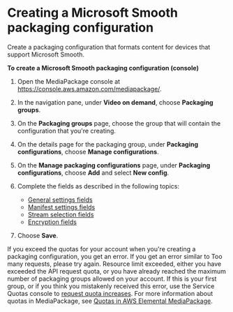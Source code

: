 # Creating a Microsoft Smooth packaging configuration<a name="pkg-cfig-create-mss"></a>

Create a packaging configuration that formats content for devices that support Microsoft Smooth\.

**To create a Microsoft Smooth packaging configuration \(console\)**

1. Open the MediaPackage console at [https://console\.aws\.amazon\.com/mediapackage/](https://console.aws.amazon.com/mediapackage/)\.

1. In the navigation pane, under **Video on demand**, choose **Packaging groups**\.

1. On the **Packaging groups** page, choose the group that will contain the configuration that you're creating\.

1. On the details page for the packaging group, under **Packaging configurations**, choose **Manage configurations**\.

1. On the **Manage packaging configurations** page, under **Packaging configurations**, choose **Add** and select **New config**\.

1. Complete the fields as described in the following topics:
   + [General settings fields](cfigs-mss-new.md)
   + [Manifest settings fields](cfigs-mss-manset.md)
   + [Stream selection fields](cfigs-mss-include-streams.md)
   + [Encryption fields](cfigs-mss-encryption.md)

1. Choose **Save**\.

If you exceed the quotas for your account when you're creating a packaging configuration, you get an error\. If you get an error similar to Too many requests, please try again\. Resource limit exceeded, either you have exceeded the API request quota, or you have already reached the maximum number of packaging groups allowed on your account\. If this is your first group, or if you think you mistakenly received this error, use the Service Quotas console to [request quota increases](https://console.aws.amazon.com/servicequotas/home?region=us-east-1#!/services/mediapackage/quotas)\. For more information about quotas in MediaPackage, see [Quotas in AWS Elemental MediaPackage](quotas.md)\.